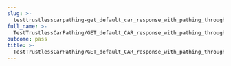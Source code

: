```yaml
---
slug: >-
  testtrustlesscarpathing-get_default_car_response_with_pathing_through_unixfs_directory_(format=car)-header_content-type
full_name: >-
  TestTrustlessCarPathing/GET_default_CAR_response_with_pathing_through_UnixFS_Directory_(format=car)/Header_Content-Type
outcome: pass
title: >-
  TestTrustlessCarPathing/GET_default_CAR_response_with_pathing_through_UnixFS_Directory_(format=car)/Header_Content-Type
---
```


